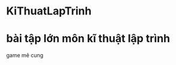 # KiThuatLapTrinh
bài tập lớn môn kĩ thuật lập trình
==================================
game mê cung
